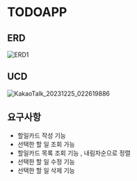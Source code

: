 # TODOAPP

## ERD
![ERD1](https://github.com/Karox1234/ToDoApp/assets/150118117/58df63d2-f57b-49f7-9d82-41bb77d69aeb)

## UCD
![KakaoTalk_20231225_022619886](https://github.com/Karox1234/ToDoApp/assets/150118117/9ca37430-4748-4182-9d81-41eb39dade41)

## 요구사항
- 할일카드 작성 기능
- 선택한 할 일 조회 가능
- 할일카드 목록 조회 기능 , 내림차순으로 정렬
- 선택한 할 일 수정 기능
- 선택한 할 일 삭제 기능
